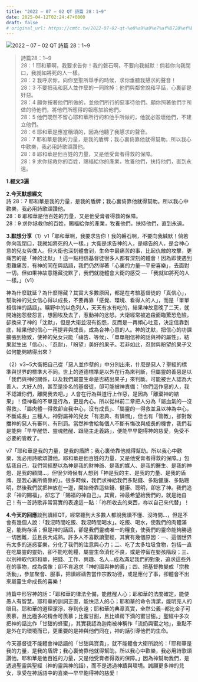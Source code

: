 ```yaml
---
title: "2022 – 07 – 02 QT 詩篇 28：1~9"
date: 2025-04-12T02:24:47+0800
draft: false
# original_url: https://cmtc.tw/2022-07-02-qt-%e8%a9%a9%e7%af%8728%ef%bc%9a19
---
```


![2022 – 07 – 02 QT 詩篇 28：1~9](/images/qt.jpg  "2022 – 07 – 02 QT 詩篇 28：1~9")

> 詩篇28：1~9  
> 28：1 耶和華啊，我要求告你！我的磐石啊，不要向我緘默！倘若你向我閉口，我就如將死的人一樣。  
> 28：2 我呼求你，向你至聖所舉手的時候，求你垂聽我懇求的聲音！  
> 28：3 不要把我和惡人並作孽的一同除掉；他們與鄰舍說和平話，心裏卻是奸惡。  
> 28：4 願你按著他們所做的，並他們所行的惡事待他們。願你照著他們手所做的待他們，將他們所應得的報應加給他們。  
> 28：5 他們既然不留心耶和華所行的和他手所做的，他就必毀壞他們，不建立他們。  
> 28：6 耶和華是應當稱頌的，因為他聽了我懇求的聲音。  
> 28：7 耶和華是我的力量，是我的盾牌；我心裏倚靠他就得幫助。所以我心中歡樂，我必用詩歌頌讚他。  
> 28：8 耶和華是他百姓的力量，又是他受膏者得救的保障。  
> 28：9 求你拯救你的百姓，賜福給你的產業，牧養他們，扶持他們，直到永遠。

**1.經文3遍**

**2.今天默想經文**  
詩 28：7 耶和華是我的力量，是我的盾牌；我心裏倚靠他就得幫助。所以我心中歡樂，我必用詩歌頌讚他。  
28：8 耶和華是他百姓的力量，又是他受膏者得救的保障。  
28：9 求你拯救你的百姓，賜福給你的產業，牧養他們，扶持他們，直到永遠。

**3.默想分享**（1）v1「耶和華啊，我要求告你！我的磐石啊，不要向我緘默！倘若你向我閉口，我就如將死的人一樣。」大衛是求告神的人，是禱告的人，是合神心意的兒女與僕人。但大衛也深刻體會到，生命中最痛苦的事，比起仇敵的攻擊，更痛苦的是「神的沈默」！這一點相信基督徒很多人都有深刻的體會！因為即使遇到患難痛苦，有神的同在與話語，我們仍然得著「心裏的力量—平安喜樂」，去面對一切。但如果神故意隱藏沈默了，我們就能體會大衛的感受 — 「我就如將死的人一樣。」（v1）

神為什麼耽延？為什麼隱藏？其實大多數原因，都是在考驗基督徒的「真信心」，幫助神的兒女信心得以成長，不要再靠「感覺、環境、看得人的人」，而是「單單相信神的話語」。曠野中的以色列人，天天有水有吃的，結果神故意晚了二天，就開始抱怨發怨言，想回埃及去了，惹動神的忿怒。大衛經常被追殺面臨驚恐危險，卻換來了神的「沈默」，但是大衛並沒有抱怨，反而是一再傾心吐意，決定信靠到底，結果他的信心一再提昇與成長，成為合神心意的人。神的沈默，把信心的功課擴張到極致，使神的兒女只能「禱告、等候」、「單單相信神的話與神的屬性」，結果就生出「信心」、「忍耐」、「盼望」美好的果子。若非如此，忍耐與盼望的果子又如何能夠結得出來？

（2）v3~5大衛把自己從「惡人並作孽的」中分別出來，什麼是惡人？聖經的標準與世界的標準大不同。世上的道德標準是以外在行為來判斷，但屬靈的善惡是以「我們與神的關係，以及我們屬靈生命是否結出果子」來判斷。可能被世人認為大善人、大好人的，甚至是掛名的基督徒，卻可能被神責備：「你們這作惡的人，我不認識你們，離開我去吧。」人會在行為與道行上作惡，是因為「離棄神的結果」！但神看的不單是行為，更是內心。所以從林前二章把人分為「屬血氣的—沒得救」、「屬肉體—得救卻自我中心，沒有成長」、「屬靈的—得救並且以神為中心，不斷成長」三種人。神對屬神的兒女「有恩典、有憐憫」，但也有「管教」，卻對敵擋神的惡人有審判、有刑罰。當然神會給每個人不斷有悔改與成長的機會，我們若是能夠「早早醒悟、靈魂甦醒、跟隨主走義路」，便能早早飽得神的慈愛，免受不必要的管教了。

v7「耶和華是我的力量，是我的盾牌；我心裏倚靠他就得幫助。所以我心中歡樂，我必用詩歌頌讚他。耶和華是他百姓的力量，又是他受膏者得救的保障。」包括我自己，我們常經歷以為神是我的財神爺、是我的媒人、是我的醫生、是我的神燈、是我的顧問…，但很少時候有人想到「神是我的主、是我的力量、是我的盾牌、是我心裏所倚靠的」。很多時候，我們求神給我們多點錢、多點健康、多點聰明，然後我們就把神放在一邊，開始倚靠這些錢、健康、聰明，卻忘了神。我們追求「神的賜福」，卻忘了「賜福的神自己」。其實，神最希望給我們的，就是祂自己！有一首詩歌非常寫實的表達這一點：「祢所收去的東西，祢以自己來代替」！

**4.今天的回應**談到讀經QT，經常聽到大多數人都說我讀不懂、沒時間…，但是不會有幾個人說：「我沒時間吃飯、我沒時間喝水」。吃飯、喝水，使我們的肉體滿足，能夠存活；但是神的話語，卻是我們靈魂唯一的糧食，使我們的靈命能夠勝過一切困難，並且長大成熟。許多人不喜歡讀聖經，其實有幾個原因：一、這個世界有太多的迷惑宴樂，分化了我們的注意與心力；二、吃了太多垃圾食物，包括一直在吃屬靈的靈奶，卻不能吃乾糧，屬靈生命消化不良，或是停留在嬰孩階段；三、以別神取代耶和華，把錢、工作、興趣、名人…成為滿足我們的對象，追求這些外在的事物，成為偶像；卻不肯追求「神的國與神的義」；四、把基督教變成「宗教活動」，參加聚會、服事，把讀經禱告當作宗教功德，或是應付了事，卻體會不出來屬靈生命成長的喜樂！

詩篇中形容神的話：「耶和華的律法全備，能甦醒人心；耶和華的法度確定，能使愚人有智慧。耶和華的訓詞正直，能快活人的心；耶和華的命令清潔，能明亮人的眼目。耶和華的道理潔淨，存到永遠；耶和華的典章真實，全然公義─都比金子可羨慕，且比極多的精金可羨慕；比蜜甘甜，且比蜂房下滴的蜜甘甜。」聖經中多次把神的話比作「甘甜的蜂蜜」，其實我認為迦南被神稱作「流奶與蜜之地」，重點不是外在的環境而已，更重要的是神與他們同在，神的話引導他們的生命。

今天基督徒不能體會神話語的「甘甜與寶貴」，就不能體會大衛所說的：「耶和華是我的力量，是我的盾牌；我心裏倚靠他就得幫助。所以我心中歡樂，我必用詩歌頌讚他。耶和華是他百姓的力量，又是他受膏者得救的保障。」因為神幫助我們，是透過聖靈與聖經（神的靈與神的話），而不是透過神蹟與環境。誠願更多神的兒女，享受在神話語中的喜樂—早早飽得神的慈愛！